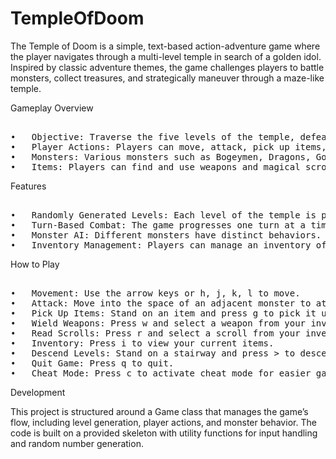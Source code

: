 # TempleOfDoom
The Temple of Doom is a simple, text-based action-adventure game where the player navigates through a multi-level temple in search of a golden idol. Inspired by classic adventure themes, the game challenges players to battle monsters, collect treasures, and strategically maneuver through a maze-like temple.

Gameplay Overview

<pre> 
•	Objective: Traverse the five levels of the temple, defeat monsters, collect items, and locate the golden idol to win the game.
•	Player Actions: Players can move, attack, pick up items, wield weapons, read scrolls, and descend deeper into the temple using a set of keyboard commands.
•	Monsters: Various monsters such as Bogeymen, Dragons, Goblins, and Snakewomen inhabit the temple. Each monster type has unique behaviors and attack strategies.
•	Items: Players can find and use weapons and magical scrolls that enhance their abilities, such as improving armor, strength, and health.
</pre>

Features

<pre> 
•	Randomly Generated Levels: Each level of the temple is procedurally generated, ensuring a unique experience with every game.
•	Turn-Based Combat: The game progresses one turn at a time, allowing players to strategize their moves against the various monsters.
•	Monster AI: Different monsters have distinct behaviors. For instance, Goblins use a recursive pathfinding algorithm to optimally chase the player, while Dragons guard their treasure and occasionally regain health.
•	Inventory Management: Players can manage an inventory of up to 25 items, including weapons and scrolls. Certain items, like the golden idol, end the game upon collection.
</pre>
  
How to Play

<pre> 
•	Movement: Use the arrow keys or h, j, k, l to move.
•	Attack: Move into the space of an adjacent monster to attack.
•	Pick Up Items: Stand on an item and press g to pick it up.
•	Wield Weapons: Press w and select a weapon from your inventory to wield it.
•	Read Scrolls: Press r and select a scroll from your inventory to read it.
•	Inventory: Press i to view your current items.
•	Descend Levels: Stand on a stairway and press > to descend to the next level.
•	Quit Game: Press q to quit.
•	Cheat Mode: Press c to activate cheat mode for easier gameplay.
</pre>
  
Development

This project is structured around a Game class that manages the game’s flow, including level generation, player actions, and monster behavior. The code is built on a provided skeleton with utility functions for input handling and random number generation.
